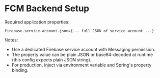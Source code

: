 # FCM Backend Setup

Required application properties:

```
firebase.service-account-json={... full JSON of service account ...}
```

Notes:
- Use a dedicated Firebase service account with Messaging permission.
- The property value can be plain JSON or base64-decoded at runtime (this config expects plain JSON string).
- For production, inject via environment variable and Spring's property binding.


